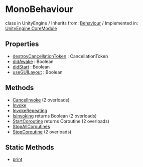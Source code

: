 # MonoBehaviour
class in UnityEngine
 / Inherits from: <a href="https://docs.unity3d.com/6000.0/Documentation/ScriptReference/Behaviour.html">Behaviour</a> / Implemented in: <a href="https://docs.unity3d.com/6000.0/Documentation/ScriptReference/UnityEngine.CoreModule.html">UnityEngine.CoreModule</a>
## Properties
- <a href="https://docs.unity3d.com/6000.0/Documentation/ScriptReference/MonoBehaviour-destroyCancellationToken.html">destroyCancellationToken</a> : CancellationToken
- <a href="https://docs.unity3d.com/6000.0/Documentation/ScriptReference/MonoBehaviour-didAwake.html">didAwake</a> : Boolean
- <a href="https://docs.unity3d.com/6000.0/Documentation/ScriptReference/MonoBehaviour-didStart.html">didStart</a> : Boolean
- <a href="https://docs.unity3d.com/6000.0/Documentation/ScriptReference/MonoBehaviour-useGUILayout.html">useGUILayout</a> : Boolean
## Methods
- <a href="https://docs.unity3d.com/6000.0/Documentation/ScriptReference/MonoBehaviour.CancelInvoke.html">CancelInvoke</a> (2 overloads)
- <a href="https://docs.unity3d.com/6000.0/Documentation/ScriptReference/MonoBehaviour.Invoke.html">Invoke</a>
- <a href="https://docs.unity3d.com/6000.0/Documentation/ScriptReference/MonoBehaviour.InvokeRepeating.html">InvokeRepeating</a>
- <a href="https://docs.unity3d.com/6000.0/Documentation/ScriptReference/MonoBehaviour.IsInvoking.html">IsInvoking</a> returns Boolean (2 overloads)
- <a href="https://docs.unity3d.com/6000.0/Documentation/ScriptReference/MonoBehaviour.StartCoroutine.html">StartCoroutine</a> returns Coroutine (2 overloads)
- <a href="https://docs.unity3d.com/6000.0/Documentation/ScriptReference/MonoBehaviour.StopAllCoroutines.html">StopAllCoroutines</a>
- <a href="https://docs.unity3d.com/6000.0/Documentation/ScriptReference/MonoBehaviour.StopCoroutine.html">StopCoroutine</a> (2 overloads)
## Static Methods
- <a href="https://docs.unity3d.com/6000.0/Documentation/ScriptReference/MonoBehaviour.print.html">print</a>
